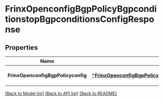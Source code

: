 # FrinxOpenconfigBgpPolicyBgpconditionstopBgpconditionsConfigResponse

## Properties
Name | Type | Description | Notes
------------ | ------------- | ------------- | -------------
**FrinxOpenconfigBgpPolicyconfig** | [***FrinxOpenconfigBgpPolicyBgpconditionstopBgpconditionsConfig**](frinx.openconfig.bgp.policy.bgpconditionstop.bgpconditions.Config.md) |  | [optional] [default to null]

[[Back to Model list]](../README.md#documentation-for-models) [[Back to API list]](../README.md#documentation-for-api-endpoints) [[Back to README]](../README.md)


